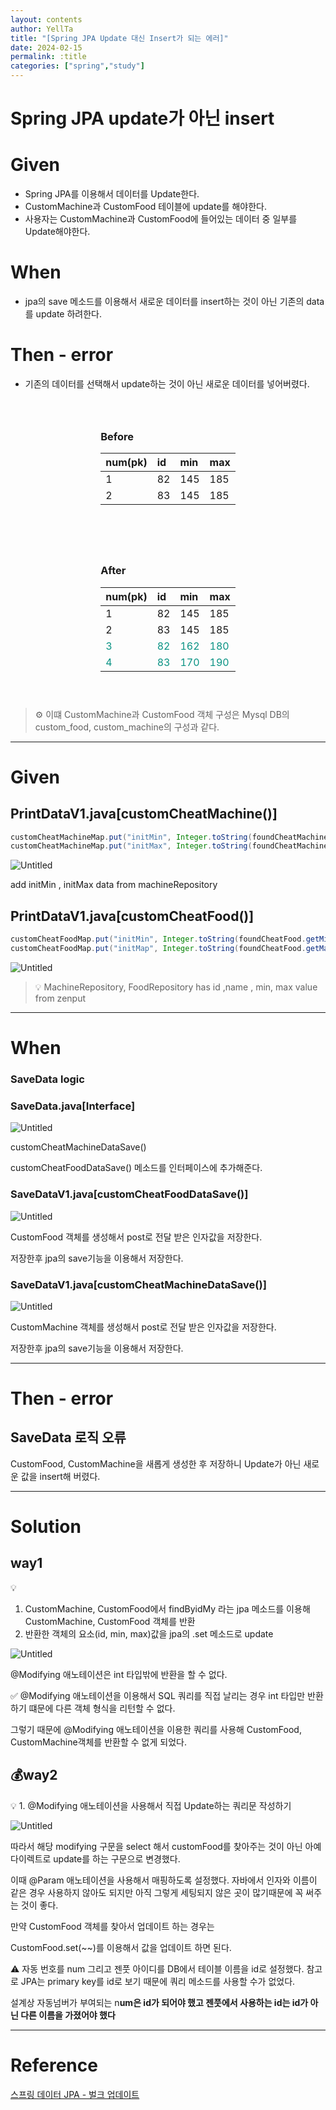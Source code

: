 ```yaml
---
layout: contents
author: YellTa
title: "[Spring JPA Update 대신 Insert가 되는 에러]"
date: 2024-02-15
permalink: :title
categories: ["spring","study"]
---
```


# Spring JPA  update가 아닌 insert

# Given

- Spring JPA를 이용해서 데이터를 Update한다.
- CustomMachine과 CustomFood 테이블에 update를 해야한다.
- 사용자는 CustomMachine과 CustomFood에 들어있는 데이터 중 일부를 Update해야한다.

# When

- jpa의 save 메소드를 이용해서 새로운 데이터를 insert하는 것이 아닌 기존의 data를 update 하려한다.

# Then - error

- 기존의 데이터를 선택해서 update하는 것이 아닌 새로운 데이터를 넣어버렸다.

<div style="display: inline-block; width: 100%; text-align: center">

<div style="display: inline-block; padding: 2em; margin: 0 auto; align-items: center
">
<h3 id="before" style="text-align: left">Before</h3>
<table style="text-align: left">
  <thead>
    <tr>
      <th>num(pk)</th>
      <th>id</th>
      <th>min</th>
      <th>max</th>
    </tr>
  </thead>
  <tbody>
    <tr>
      <td>1</td>
      <td>82</td>
      <td>145</td>
      <td>185</td>
    </tr>
    <tr>
      <td>2</td>
      <td>83</td>
      <td>145</td>
      <td>185</td>
    </tr>
  </tbody>
</table>
</div>


<div style="display: inline-block; padding: 2em; margin: 0 auto; align-items: center
">
<h3 id="after" style="text-align: left">After</h3>
<table style="text-align: left">
  <thead>
    <tr>
      <th>num(pk)</th>
      <th>id</th>
      <th>min</th>
      <th>max</th>
    </tr>
  </thead>
  <tbody>
    <tr>
      <td>1</td>
      <td>82</td>
      <td>145</td>
      <td>185</td>
    </tr>
    <tr>
      <td>2</td>
      <td>83</td>
      <td>145</td>
      <td>185</td>
    </tr>
    <tr style="color: #0a9384">
      <td>3</td>
      <td>82</td>
      <td>162</td>
      <td>180</td>
    </tr>
    <tr style="color: #0a9384">
      <td>4</td>
      <td>83</td>
      <td>170</td>
      <td>190</td>
    </tr>
  </tbody>
</table>
</div>

</div>


>⚙ 이떄 CustomMachine과 CustomFood 객체 구성은 Mysql DB의 custom_food, custom_machine의 구성과 같다.


---

# Given

## PrintDataV1.java[customCheatMachine()]

```java
customCheatMachineMap.put("initMin", Integer.toString(foundCheatMachine.getMin()));
customCheatMachineMap.put("initMax", Integer.toString(foundCheatMachine.getMax()));
```

![Untitled](../assets/images/postImg/20240215_springUpdateInsert/Untitled.png)

add initMin , initMax data from machineRepository

## PrintDataV1.java[customCheatFood()]

```java
customCheatFoodMap.put("initMin", Integer.toString(foundCheatFood.getMin()));
customCheatFoodMap.put("initMap", Integer.toString(foundCheatFood.getMax()));
```

![Untitled](../assets/images/postImg/20240215_springUpdateInsert/Untitled%201.png)

>💡 MachineRepository, FoodRepository has id ,name , min, max value from zenput

---

# When

### SaveData logic

### SaveData.java[Interface]

![Untitled](../assets/images/postImg/20240215_springUpdateInsert/Untitled%202.png)

customCheatMachineDataSave()

customCheatFoodDataSave() 메소드를 인터페이스에 추가해준다.

### SaveDataV1.java[customCheatFoodDataSave()]

![Untitled](../assets/images/postImg/20240215_springUpdateInsert/Untitled%203.png)

CustomFood 객체를 생성해서 post로 전달 받은 인자값을 저장한다.

저장한후 jpa의 save기능을 이용해서 저장한다.

### SaveDataV1.java[customCheatMachineDataSave()]

![Untitled](../assets/images/postImg/20240215_springUpdateInsert/Untitled%204.png)

CustomMachine 객체를 생성해서 post로 전달 받은 인자값을 저장한다.

저장한후 jpa의 save기능을 이용해서 저장한다.

---

# Then - error

## SaveData 로직 오류

CustomFood, CustomMachine을 새롭게 생성한 후 저장하니 Update가 아닌 새로운 값을 insert해 버렸다.

---

# Solution

## way1

<aside>
💡

1. CustomMachine, CustomFood에서 findByidMy 라는 jpa 메소드를 이용해 CustomMachine, CustomFood 객체를 반환
2. 반환한 객체의 요소(id, min, max)값을 jpa의 .set 메소드로 update
</aside>

![Untitled](../assets/images/postImg/20240215_springUpdateInsert/Untitled%205.png)

@Modifying 애노테이션은 int 타입밖에 반환을 할 수 없다. 

<aside>
✅ @Modifying 애노테이션을 이용해서 SQL 쿼리를 직접 날리는 경우 int 타입만 반환하기 떄문에 다른 객체 형식을 리턴할 수 없다.

</aside>

그렇기 때문에 @Modifying 애노테이션을 이용한 쿼리를 사용해 CustomFood, CustomMachine객체를 반환할 수 없게 되었다.

## 💰way2

<aside>

💡 1. @Modifying 애노테이션을 사용해서 직접 Update하는 쿼리문 작성하기

</aside>

![Untitled](../assets/images/postImg/20240215_springUpdateInsert/Untitled%206.png)

따라서 해당 modifying 구문을 select 해서 customFood를 찾아주는 것이 아닌 아예 다이렉트로 update를 하는 구문으로 변경했다.

이때 @Param 애노테이션을 사용해서 매핑하도록 설정했다. 자바에서 인자와 이름이 같은 경우 사용하지 않아도 되지만 아직 그렇게 세팅되지 않은 곳이 많기때문에 꼭 써주는 것이 좋다.

만약 CustomFood 객체를 찾아서 업데이트 하는 경우는 

CustomFood.set(~~)를 이용해서 값을 업데이트 하면 된다.

<aside>
⚠️ 자동 번호를 num 
그리고 젠풋 아이디를 DB에서 테이블 이름을 id로 설정했다. 참고로 JPA는 primary key를 id로 보기 때문에 쿼리 메소드를 사용할 수가 없었다.

설계상 자동넘버가 부여되는 n**um은 id가 되어야 했고 젠풋에서 사용하는 id는 id가 아닌 다른 이름을 가졌어야 했다**

</aside>

---

# Reference

[스프링 데이터 JPA - 벌크 업데이트](https://jaime-note.tistory.com/53)
